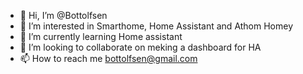 - 👋 Hi, I’m @Bottolfsen
- 👀 I’m interested in Smarthome, Home Assistant and Athom Homey
- 🌱 I’m currently learning Home assistant
- 💞️ I’m looking to collaborate on meking a dashboard for HA
- 📫 How to reach me bottolfsen@gmail.com

<!---
Bottolfsen/Bottolfsen is a ✨ special ✨ repository because its `README.md` (this file) appears on your GitHub profile.
You can click the Preview link to take a look at your changes.
--->

